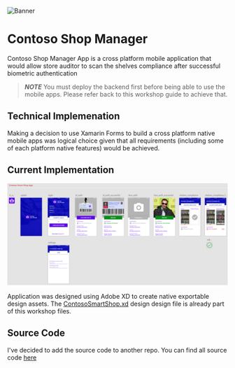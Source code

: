 ![Banner](Assets/Banner.png)

# Contoso Shop Manager

Contoso Shop Manager App is a cross platform mobile application that would allow store auditor to scan the shelves compliance after successful biometric authentication

>***NOTE*** You must deploy the backend first before being able to use the mobile apps. Please refer back to this workshop guide to achieve that.

## Technical Implemenation

Making a decision to use Xamarin Forms to build a cross platform native mobile apps was logical choice given that all requirements (including some of each platform native features) would be achieved.

## Current Implementation

![App](Assets/wireframes.png)

Application was designed using Adobe XD to create native exportable design assets. The [ContosoSmartShop.xd](../../ContosoSmartShop.xd) design design file is already part of this workshop files.

## Source Code

I've decided to add the source code to another repo. You can find all source code [here](https://github.com/mohamedsaif/ContosoShopManager.App)